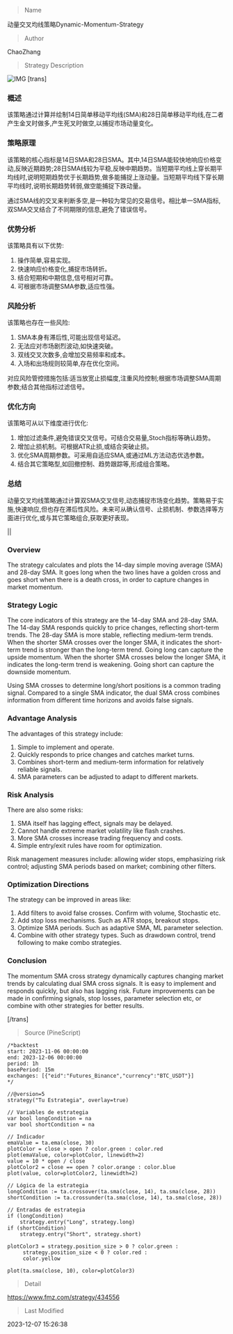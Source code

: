 
> Name

动量交叉均线策略Dynamic-Momentum-Strategy

> Author

ChaoZhang

> Strategy Description

![IMG](https://www.fmz.com/upload/asset/1619d31d0631715b39c.png)
[trans]

### 概述

该策略通过计算并绘制14日简单移动平均线(SMA)和28日简单移动平均线,在二者产生金叉时做多,产生死叉时做空,以捕捉市场动量变化。

### 策略原理

该策略的核心指标是14日SMA和28日SMA。其中,14日SMA能较快地响应价格变动,反映近期趋势;28日SMA线较为平稳,反映中期趋势。当短期平均线上穿长期平均线时,说明短期趋势优于长期趋势,做多能捕捉上涨动量。当短期平均线下穿长期平均线时,说明长期趋势转弱,做空能捕捉下跌动量。

通过SMA线的交叉来判断多空,是一种较为常见的交易信号。相比单一SMA指标,双SMA交叉结合了不同期限的信息,避免了错误信号。

### 优势分析

该策略具有以下优势:

1. 操作简单,容易实现。
2. 快速响应价格变化,捕捉市场转折。
3. 结合短期和中期信息,信号相对可靠。
4. 可根据市场调整SMA参数,适应性强。

### 风险分析

该策略也存在一些风险:  

1. SMA本身有滞后性,可能出现信号延迟。
2. 无法应对市场剧烈波动,如快速突破。
3. 双线交叉次数多,会增加交易频率和成本。
4. 入场和出场规则较简单,存在优化空间。

对应风险管控措施包括:适当放宽止损幅度,注重风险控制;根据市场调整SMA周期参数;结合其他指标过滤信号。

### 优化方向  

该策略可从以下维度进行优化:

1. 增加过滤条件,避免错误交叉信号。可结合交易量,Stoch指标等确认趋势。
2. 增加止损机制。可根据ATR止损,或结合突破止损。  
3. 优化SMA周期参数。可采用自适应SMA,或通过ML方法动态优选参数。
4. 结合其它策略型,如回撤控制、趋势跟踪等,形成组合策略。

### 总结

动量交叉均线策略通过计算双SMA交叉信号,动态捕捉市场变化趋势。策略易于实施,快速响应,但也存在滞后性风险。未来可从确认信号、止损机制、参数选择等方面进行优化,或与其它策略组合,获取更好表现。

||


### Overview

The strategy calculates and plots the 14-day simple moving average (SMA) and 28-day SMA. It goes long when the two lines have a golden cross and goes short when there is a death cross, in order to capture changes in market momentum.  

### Strategy Logic  

The core indicators of this strategy are the 14-day SMA and 28-day SMA. The 14-day SMA responds quickly to price changes, reflecting short-term trends. The 28-day SMA is more stable, reflecting medium-term trends. When the shorter SMA crosses over the longer SMA, it indicates the short-term trend is stronger than the long-term trend. Going long can capture the upside momentum. When the shorter SMA crosses below the longer SMA, it indicates the long-term trend is weakening. Going short can capture the downside momentum.

Using SMA crosses to determine long/short positions is a common trading signal. Compared to a single SMA indicator, the dual SMA cross combines information from different time horizons and avoids false signals.   

### Advantage Analysis

The advantages of this strategy include:

1. Simple to implement and operate.  
2. Quickly responds to price changes and catches market turns.
3. Combines short-term and medium-term information for relatively reliable signals.  
4. SMA parameters can be adjusted to adapt to different markets.

### Risk Analysis 

There are also some risks:

1. SMA itself has lagging effect, signals may be delayed.  
2. Cannot handle extreme market volatility like flash crashes.
3. More SMA crosses increase trading frequency and costs.  
4. Simple entry/exit rules have room for optimization.

Risk management measures include: allowing wider stops, emphasizing risk control; adjusting SMA periods based on market; combining other filters.

### Optimization Directions

The strategy can be improved in areas like:  

1. Add filters to avoid false crosses. Confirm with volume, Stochastic etc.
2. Add stop loss mechanisms. Such as ATR stops, breakout stops.
3. Optimize SMA periods. Such as adaptive SMA, ML parameter selection.  
4. Combine with other strategy types. Such as drawdown control, trend following to make combo strategies. 

### Conclusion

The momentum SMA cross strategy dynamically captures changing market trends by calculating dual SMA cross signals. It is easy to implement and responds quickly, but also has lagging risk. Future improvements can be made in confirming signals, stop losses, parameter selection etc, or combine with other strategies for better results.

[/trans]



> Source (PineScript)

``` pinescript
/*backtest
start: 2023-11-06 00:00:00
end: 2023-12-06 00:00:00
period: 1h
basePeriod: 15m
exchanges: [{"eid":"Futures_Binance","currency":"BTC_USDT"}]
*/

//@version=5
strategy("Tu Estrategia", overlay=true)

// Variables de estrategia
var bool longCondition = na
var bool shortCondition = na

// Indicador
emaValue = ta.ema(close, 30)
plotColor = close > open ? color.green : color.red
plot(emaValue, color=plotColor, linewidth=2)
value = 10 * open / close
plotColor2 = close == open ? color.orange : color.blue
plot(value, color=plotColor2, linewidth=2)

// Lógica de la estrategia
longCondition := ta.crossover(ta.sma(close, 14), ta.sma(close, 28))
shortCondition := ta.crossunder(ta.sma(close, 14), ta.sma(close, 28))

// Entradas de estrategia
if (longCondition)
    strategy.entry("Long", strategy.long)
if (shortCondition)
    strategy.entry("Short", strategy.short)

plotColor3 = strategy.position_size > 0 ? color.green :
     strategy.position_size < 0 ? color.red :
     color.yellow

plot(ta.sma(close, 10), color=plotColor3)

```

> Detail

https://www.fmz.com/strategy/434556

> Last Modified

2023-12-07 15:26:38
